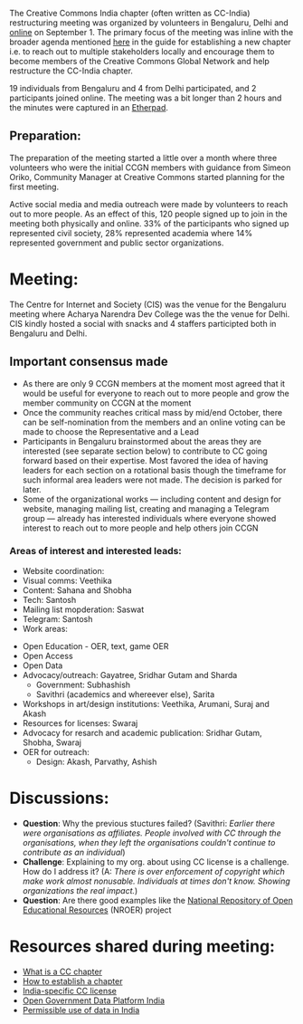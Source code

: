 The Creative Commons India chapter (often written as CC-India) restructuring meeting was organized by volunteers in Bengaluru, Delhi and [online](https://meet.jit.si/cc-india) on September 1. The primary focus of the meeting was inline with the broader agenda mentioned [here](https://github.com/creativecommons/global-network-strategy/blob/master/docs/Guide_for_creating_a_chapter.md#step-3-convene-the-first-meeting) in the guide for establishing a new chapter i.e. to reach out to multiple stakeholders locally and encourage them to become members of the Creative Commons Global Network and help restructure the CC-India chapter.

19 individuals from Bengaluru and 4 from Delhi participated, and 2 participants joined online. The meeting was a bit longer than 2 hours and the minutes were captured in an [Etherpad](https://etherpad.wikimedia.org/p/ccindia1).

## Preparation:
The preparation of the meeting started a little over a month where three volunteers who were the initial CCGN members with guidance from Simeon Oriko, Community Manager at Creative Commons started planning for the first meeting.

Active social media and media outreach were made by volunteers to reach out to more people. As an effect of this, 120 people signed up to join in the meeting both physically and online. 33% of the participants who signed up represented civil society, 28% represented academia where 14% represented government and public sector organizations.

# Meeting:
The Centre for Internet and Society (CIS) was the venue for the Bengaluru meeting where Acharya Narendra Dev College was the the venue for Delhi. CIS kindly hosted a social with snacks and 4 staffers participted both in Bengaluru and Delhi.

## Important consensus made
* As there are only 9 CCGN members at the moment most agreed that it would be useful for everyone to reach out to more people and grow the member community on CCGN at the moment
* Once the community reaches critical mass by mid/end October, there can be self-nomination from the members and an online voting can be made to choose the Representative and a Lead
* Participants in Bengaluru brainstormed about the areas they are interested (see separate section below) to contribute to CC going forward based on their expertise. Most favored the idea of having leaders for each section on a rotational basis though the timeframe for such informal area leaders were not made. The decision is parked for later.
* Some of the organizational works — including content and design for website, managing mailing list, creating and managing a Telegram group — already has interested individuals where everyone showed interest to reach out to more people and help others join CCGN

### Areas of interest and interested leads:
* Website coordination:
* Visual comms: Veethika
* Content: Sahana and Shobha
* Tech: Santosh
* Mailing list mopderation: Saswat
* Telegram: Santosh
* Work areas:
- Open Education - OER, text, game OER
- Open Access
- Open Data
- Advocacy/outreach: Gayatree, Sridhar Gutam and Sharda
  - Government: Subhashish
  - Savithri (academics and whereever else), Sarita
- Workshops in art/design institutions: Veethika, Arumani, Suraj and Akash
- Resources for licenses: Swaraj
- Advocacy for resarch and academic publication: Sridhar Gutam, Shobha, Swaraj
- OER for outreach:
  - Design: Akash, Parvathy, Ashish

# Discussions:
*  **Question**: Why the previous stuctures failed? (Savithri: *Earlier there were organisations as affiliates. People involved with CC through the organisations, when they left the organisations couldn't continue to contribute as an individual*)
*  **Challenge**: Explaining to my org. about using CC license is a challenge. How do I address it? (A: *There is over enforcement of copyright which make work almost nonusable. Individuals at times don't know. Showing organizations the real impact.*)
* **Question**: Are there good examples like the [National Repository of Open Educational Resources](https://nroer.gov.in/welcome) (NROER) project

# Resources shared during meeting:
* [What is a CC chapter](https://github.com/creativecommons/global-network-strategy/blob/master/docs/chapters-standards.md)
* [How to establish a chapter](https://github.com/creativecommons/global-network-strategy/blob/master/docs/Guide_for_creating_a_chapter.md)
* [India-specific CC license](https://creativecommons.org/licenses/by-sa/2.5/in/)
* [Open Government Data Platform India](https://data.gov.in/)
* [Permissible use of data in India](https://data.gov.in/government-open-data-license-india)
